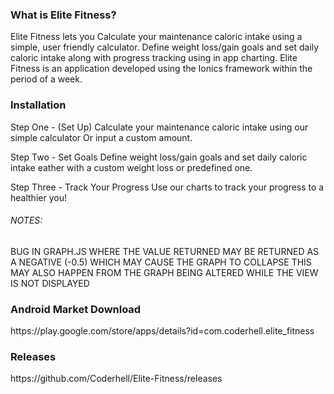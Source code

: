 <h3>What is Elite Fitness?</h3>
Elite Fitness lets you Calculate your maintenance caloric intake using a simple, user friendly calculator.
Define weight loss/gain goals and set daily caloric intake along with progress tracking using in app charting.
Elite Fitness is an application developed using the Ionics framework within the period of a week.
<h3>Installation</h3>
Step One - (Set Up)
Calculate your maintenance caloric intake using our simple calculator
Or input a custom amount.

Step Two - Set Goals
Define weight loss/gain goals and set daily caloric intake eather with 
a custom weight loss or predefined one.<br>

Step Three - Track Your Progress
Use our charts to track your progress to a healthier you!


<h6>NOTES:</h6>
BUG IN GRAPH.JS WHERE THE VALUE RETURNED MAY BE RETURNED AS A NEGATIVE
(-0.5) WHICH MAY CAUSE THE GRAPH TO COLLAPSE
THIS MAY ALSO HAPPEN FROM THE GRAPH BEING ALTERED WHILE THE VIEW IS NOT DISPLAYED

<h3>Android Market Download</h3>
https://play.google.com/store/apps/details?id=com.coderhell.elite_fitness
<h3>Releases</h3>
https://github.com/Coderhell/Elite-Fitness/releases
